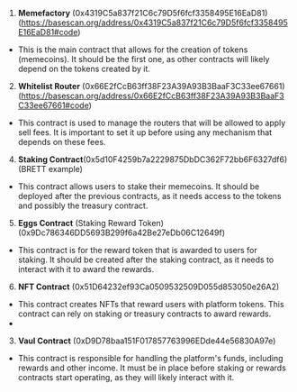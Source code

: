 1. **Memefactory** (0x4319C5a837f21C6c79D5f6fcf3358495E16EaD81) (https://basescan.org/address/0x4319C5a837f21C6c79D5f6fcf3358495E16EaD81#code)
- This is the main contract that allows for the creation of tokens (memecoins). It should be the first one, as other contracts will likely depend on the tokens created by it.

2. **Whitelist Router** (0x66E2fCcB63ff38F23A39A93B3BaaF3C33ee67661) (https://basescan.org/address/0x66E2fCcB63ff38F23A39A93B3BaaF3C33ee67661#code)
- This contract is used to manage the routers that will be allowed to apply sell fees. It is important to set it up before using any mechanism that depends on these fees.

4. **Staking Contract**(0x5d10F4259b7a2229875DbDC362F72bb6F6327df6) (BRETT example)
- This contract allows users to stake their memecoins. It should be deployed after the previous contracts, as it needs access to the tokens and possibly the treasury contract.

5. **Eggs Contract** (Staking Reward Token) (0x9Dc786346DD5693B299f6a42Be27eDb06C12649f)
- This contract is for the reward token that is awarded to users for staking. It should be created after the staking contract, as it needs to interact with it to award the rewards.

6. **NFT Contract** (0x51D64232ef93Ca0509532509D055d853050e26A2)
- This contract creates NFTs that reward users with platform tokens. This contract can rely on staking or treasury contracts to award rewards.
- 
3. **Vaul Contract** (0xD9D78baa151F017857763996EDde44e56830A97e)
- This contract is responsible for handling the platform's funds, including rewards and other income. It must be in place before staking or rewards contracts start operating, as they will likely interact with it.

